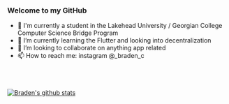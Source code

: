 ### Welcome to my GitHub

<!-- 🔭 I’m currently working on my [portfolio website][website]-->
- 🏫 I'm currently a student in the Lakehead University / Georgian College Computer Science Bridge Program
- 🌱 I’m currently learning the Flutter and looking into decentralization
- 👯 I’m looking to collaborate on anything app related
- 📫 How to reach me: instagram @_braden_c

<br />
<br />

[![Braden's github stats](https://github-readme-stats.vercel.app/api?username=X3llus&count_private=true)](https://github.com/anuraghazra/github-readme-stats)

<br />

<!--[![Top Langs](https://github-readme-stats.vercel.app/api/top-langs/?username=X3llus&hide=c%2B%2B)](https://github.com/anuraghazra/github-readme-stats)-->

<!--
**X3llus/X3llus** is a ✨ _special_ ✨ repository because its `README.md` (this file) appears on your GitHub profile.

Here are some ideas to get you started:

- 🔭 I’m currently working on ...
- 🌱 I’m currently learning ...
- 👯 I’m looking to collaborate on ...
- 🤔 I’m looking for help with ...
- 💬 Ask me about ...
- 📫 How to reach me: ...
- 😄 Pronouns: ...
- ⚡ Fun fact: ...
-->

[website]: bradencoates.ca
[contact]: bradencoates.ca/#/contact
